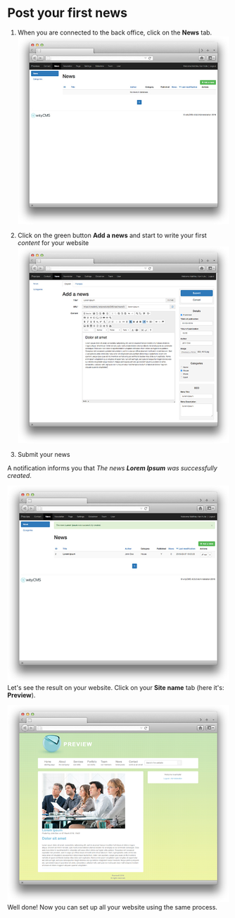 # Post your first news

1. When you are connected to the back office, click on the **News** tab.
![](../images/news-listing-empty.png)

2. Click on the green button **Add a news** and start to write your first *content* for your website
![](../images/news-add-full.png)

3.  Submit your news

A notification informs you that *The news **Lorem Ipsum** was successfully created*.

![](../images/news-add-success.png)
Let's see the result on your website.
Click on your **Site name** tab (here it's: **Preview**).

![](../images/home-news.png)
Well done! Now you can set up all your website using the same process.
